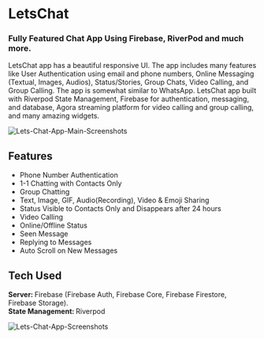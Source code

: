 # LetsChat
### Fully Featured Chat App Using Firebase, RiverPod and much more.

LetsChat app has a beautiful responsive UI. The app includes many features like User Authentication using email and phone numbers, Online Messaging (Textual, Images, Audios),  Status/Stories, Group Chats, Video Calling, and Group Calling. The app is somewhat similar to WhatsApp.
LetsChat app built with Riverpod State Management, Firebase for authentication, messaging, and database, Agora streaming platform for video calling and group calling, and many amazing widgets.

![Lets-Chat-App-Main-Screenshots](images/lets_chat_main.png)

## Features
- Phone Number Authentication
- 1-1 Chatting with Contacts Only
- Group Chatting
- Text, Image, GIF, Audio(Recording), Video & Emoji Sharing
- Status Visible to Contacts Only and Disappears after 24 hours
- Video Calling
- Online/Offline Status
- Seen Message
- Replying to Messages
- Auto Scroll on New Messages

## Tech Used
<b>Server: </b>Firebase (Firebase Auth, Firebase Core, Firebase Firestore, Firebase Storage).<br>
<b>State Management: </b>Riverpod<br>

![Lets-Chat-App-Screenshots](images/lets_chat_screens.png)
